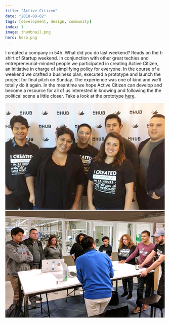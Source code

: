 ```yaml
---
title: "Active Citizen"
date: "2018-08-02"
tags: [development, design, community]
index: 1
image: thumbnail.png
hero: hero.png
---
```


I created a company in 54h. What did you do last weekend? Reads on the t-shirt of Startup weekend. In conjunction with other great techies and entrepreneurial-minded people we participated in creating Active Citizen, an initiative in charge of simplifying policy for everyone. In the course of a weekend we crafted a business plan, executed a prototype and launch the project for final pitch on Sunday. The experience was one of kind and we’ll totally do it again. In the meantime we hope Active Citizen can develop and become a resource for all of us interested in knowing and following the the political scene a little closer. Take a look at the prototype [here](http://activecitizens.co "Active Citizen Prototype").

![Group Photo ar MHub - Startup Weekend - Latinx](./group-photo-latinx.png "Group Photo ar MHub - Startup Weekend - Latinx")
![Pre-Pitch Mentor Advice](./latinx-pre-pitch.png "Pre-Pitch Mentor Advice")
